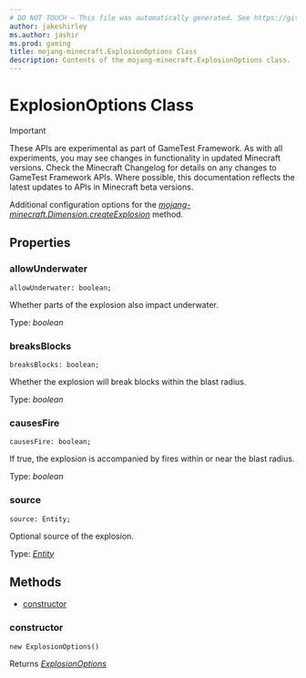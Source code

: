 ```yaml
---
# DO NOT TOUCH — This file was automatically generated. See https://github.com/Mojang/MinecraftScriptingApiDocsGenerator to modify descriptions, examples, etc.
author: jakeshirley
ms.author: jashir
ms.prod: gaming
title: mojang-minecraft.ExplosionOptions Class
description: Contents of the mojang-minecraft.ExplosionOptions class.
---
```

# ExplosionOptions Class
>[!IMPORTANT]
>These APIs are experimental as part of GameTest Framework. As with all experiments, you may see changes in functionality in updated Minecraft versions. Check the Minecraft Changelog for details on any changes to GameTest Framework APIs. Where possible, this documentation reflects the latest updates to APIs in Minecraft beta versions.


Additional configuration options for the [*mojang-minecraft.Dimension.createExplosion*](../mojang-minecraft/Dimension.md#createexplosion) method.

## Properties
### **allowUnderwater**
`allowUnderwater: boolean;`

Whether parts of the explosion also impact underwater.

Type: *boolean*


### **breaksBlocks**
`breaksBlocks: boolean;`

Whether the explosion will break blocks within the blast radius.

Type: *boolean*


### **causesFire**
`causesFire: boolean;`

If true, the explosion is accompanied by fires within or near the blast radius.

Type: *boolean*


### **source**
`source: Entity;`

Optional source of the explosion.

Type: [*Entity*](Entity.md)



## Methods
- [constructor](#constructor)
  
### **constructor**
`
new ExplosionOptions()
`


Returns [*ExplosionOptions*](ExplosionOptions.md)




